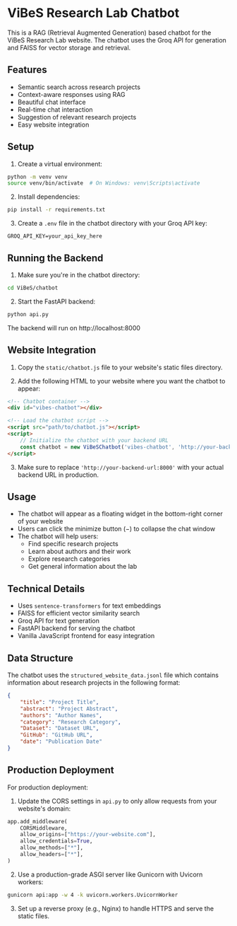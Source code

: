# ViBeS Research Lab Chatbot

This is a RAG (Retrieval Augmented Generation) based chatbot for the ViBeS Research Lab website. The chatbot uses the Groq API for generation and FAISS for vector storage and retrieval.

## Features

- Semantic search across research projects
- Context-aware responses using RAG
- Beautiful chat interface
- Real-time chat interaction
- Suggestion of relevant research projects
- Easy website integration

## Setup

1. Create a virtual environment:
```bash
python -m venv venv
source venv/bin/activate  # On Windows: venv\Scripts\activate
```

2. Install dependencies:
```bash
pip install -r requirements.txt
```

3. Create a `.env` file in the chatbot directory with your Groq API key:
```
GROQ_API_KEY=your_api_key_here
```

## Running the Backend

1. Make sure you're in the chatbot directory:
```bash
cd ViBeS/chatbot
```

2. Start the FastAPI backend:
```bash
python api.py
```

The backend will run on http://localhost:8000

## Website Integration

1. Copy the `static/chatbot.js` file to your website's static files directory.

2. Add the following HTML to your website where you want the chatbot to appear:
```html
<!-- Chatbot container -->
<div id="vibes-chatbot"></div>

<!-- Load the chatbot script -->
<script src="path/to/chatbot.js"></script>
<script>
    // Initialize the chatbot with your backend URL
    const chatbot = new ViBeSChatbot('vibes-chatbot', 'http://your-backend-url:8000');
</script>
```

3. Make sure to replace `'http://your-backend-url:8000'` with your actual backend URL in production.

## Usage

- The chatbot will appear as a floating widget in the bottom-right corner of your website
- Users can click the minimize button (−) to collapse the chat window
- The chatbot will help users:
  - Find specific research projects
  - Learn about authors and their work
  - Explore research categories
  - Get general information about the lab

## Technical Details

- Uses `sentence-transformers` for text embeddings
- FAISS for efficient vector similarity search
- Groq API for text generation
- FastAPI backend for serving the chatbot
- Vanilla JavaScript frontend for easy integration

## Data Structure

The chatbot uses the `structured_website_data.jsonl` file which contains information about research projects in the following format:
```json
{
    "title": "Project Title",
    "abstract": "Project Abstract",
    "authors": "Author Names",
    "category": "Research Category",
    "Dataset": "Dataset URL",
    "GitHub": "GitHub URL",
    "date": "Publication Date"
}
```

## Production Deployment

For production deployment:

1. Update the CORS settings in `api.py` to only allow requests from your website's domain:
```python
app.add_middleware(
    CORSMiddleware,
    allow_origins=["https://your-website.com"],
    allow_credentials=True,
    allow_methods=["*"],
    allow_headers=["*"],
)
```

2. Use a production-grade ASGI server like Gunicorn with Uvicorn workers:
```bash
gunicorn api:app -w 4 -k uvicorn.workers.UvicornWorker
```

3. Set up a reverse proxy (e.g., Nginx) to handle HTTPS and serve the static files. 